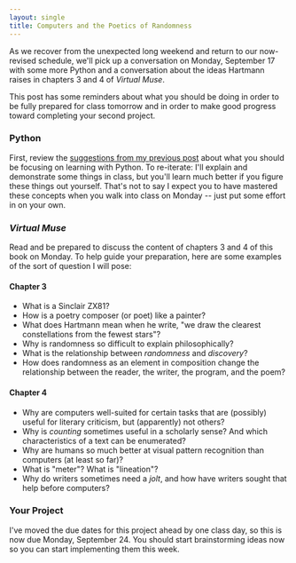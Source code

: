 ```yaml
---
layout: single
title: Computers and the Poetics of Randomness
---
```


As we recover from the unexpected long weekend and return to our now-revised schedule, we'll pick up a conversation on Monday, September 17 with some more Python and a conversation about the ideas Hartmann raises in chapters 3 and 4 of _Virtual Muse_. 

This post has some reminders about what you should be doing in order to be fully prepared for class tomorrow and in order to make good progress toward completing your second project.

### Python
First, review the [suggestions from my previous post](https://zachwhalen.github.io/creativecoding/poetry-python-hurricane/) about what you should be focusing on learning with Python. To re-iterate: I'll explain and demonstrate some things in class, but you'll learn much better if you figure these things out yourself. That's not to say I expect you to have mastered these concepts when you walk into class on Monday -- just put some effort in on your own.

### _Virtual Muse_
Read and be prepared to discuss the content of chapters 3 and 4 of this book on Monday. To help guide your preparation, here are some examples of the sort of question I will pose:
#### Chapter 3
 * What is a Sinclair ZX81?
 * How is a poetry composer (or poet) like a painter?
 * What does Hartmann mean when he write, "we draw the clearest constellations from the fewest stars"?
 * Why is randomness so difficult to explain philosophically?
 * What is the relationship between _randomness_ and _discovery_?
 * How does randomness as an element in composition change the relationship between the reader, the writer, the program, and the poem?

#### Chapter 4
 * Why are computers well-suited for certain tasks that are (possibly) useful for literary criticism, but (apparently) not others?
 * Why is _counting_ sometimes useful in a scholarly sense? And which characteristics of a text can be enumerated?
 * Why are humans so much better at visual pattern recognition than computers (at least so far)?
 * What is "meter"? What is "lineation"?  
 * Why do writers sometimes need a _jolt_, and how have writers sought that help before computers?


### Your Project
I've moved the due dates for this project ahead by one class day, so this is now due Monday, September 24. You should start brainstorming ideas now so you can start implementing them this week.


